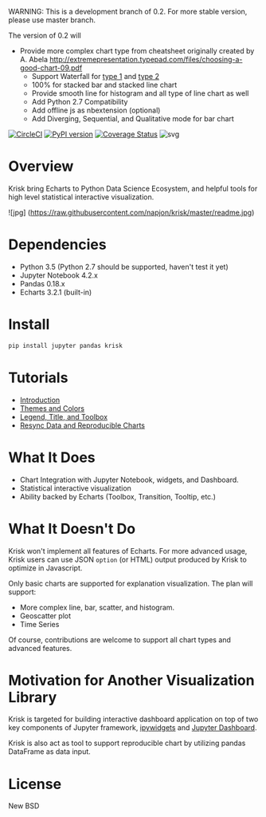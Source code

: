 WARNING:
This is a development branch of 0.2. For more stable version, please use master branch.

The version of 0.2 will 

* Provide more complex chart type from cheatsheet originally created by A. Abela http://extremepresentation.typepad.com/files/choosing-a-good-chart-09.pdf
  * Support Waterfall for [type 1](http://echarts.baidu.com/demo.html#bar-waterfall) and [type 2](http://echarts.baidu.com/demo.html#bar-waterfall2)
  * 100%  for stacked bar and stacked line chart
  * Provide smooth line for histogram and all type of line chart as well
  * Add Python 2.7 Compatibility
  * Add offline js as nbextension (optional)
  * Add Diverging, Sequential, and Qualitative mode for bar chart



[![CircleCI](https://circleci.com/gh/napjon/krisk.svg?style=shield)](https://circleci.com/gh/napjon/krisk) 
[![PyPI version](https://badge.fury.io/py/krisk.svg)](https://pypi.python.org/pypi/krisk/)
[![Coverage Status](https://img.shields.io/codecov/c/github/napjon/krisk/master.svg)](https://codecov.io/gh/napjon/krisk)
![svg](https://img.shields.io/github/license/napjon/krisk.svg)

# Overview

Krisk bring Echarts to Python Data Science Ecosystem, and helpful tools for high level statistical interactive visualization.

![jpg] (https://raw.githubusercontent.com/napjon/krisk/master/readme.jpg)

# Dependencies

* Python 3.5 (Python 2.7 should be supported, haven't test it yet)
* Jupyter Notebook 4.2.x
* Pandas 0.18.x
* Echarts 3.2.1 (built-in)

# Install
```Python
pip install jupyter pandas krisk
```


# Tutorials

* [Introduction](http://nbviewer.jupyter.org/github/napjon/krisk/blob/master/notebooks/Intro.ipynb)
* [Themes and Colors](http://nbviewer.jupyter.org/github/napjon/krisk/blob/master/notebooks/themes-colors.ipynb)
* [Legend, Title, and Toolbox](http://nbviewer.jupyter.org/github/napjon/krisk/blob/master/notebooks/legend-title-toolbox.ipynb)
* [Resync Data and Reproducible Charts](http://nbviewer.jupyter.org/github/napjon/krisk/blob/master/notebooks/resync-reproducible.ipynb)


# What It Does

* Chart Integration with Jupyter Notebook, widgets, and Dashboard.
* Statistical interactive visualization
* Ability backed by Echarts (Toolbox, Transition, Tooltip, etc.)

# What It Doesn't Do

Krisk won't implement all features of Echarts. For more advanced usage, Krisk users can use JSON `option` (or HTML) output produced by Krisk to optimize in Javascript. 

Only basic charts are supported for explanation visualization.  The plan will support:

* More complex line, bar, scatter, and histogram.
* Geoscatter plot
* Time Series

Of course, contributions are welcome to support all chart types and advanced features.

# Motivation for Another Visualization Library

Krisk is targeted for building interactive dashboard application on top of two key components of Jupyter framework, [ipywidgets](https://ipywidgets.readthedocs.io/en/latest/) and [Jupyter Dashboard](https://github.com/jupyter-incubator/dashboards).

Krisk is also act as tool to support reproducible chart by utilizing pandas DataFrame as data input.

# License

New BSD
